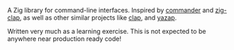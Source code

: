 A Zig library for command-line interfaces. Inspired by [commander](https://github.com/tj/commander.js) and [zig-clap](https://github.com/Hejsil/zig-clap), as well as other similar projects like [clap](https://docs.rs/clap/latest/clap/), and [yazap](https://github.com/prajwalch/yazap).

Written very much as a learning exercise. This is not expected to be anywhere near production ready code!
